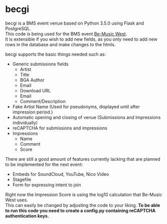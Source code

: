 # becgi
becgi is a BMS event venue based on Python 3.5.0 using Flask and PostgreSQL.  
This code is being used for the BMS event [Be-Music West](http://bmwest.herokuapp.com/).  
It is extensible if you wish to add new fields, as you only need to add new rows in the database and make changes to the htmls.  

becgi supports the basic things needed such as:  
* Generic submissions fields
  * Artist
  * Title
  * BGA Author
  * Email
  * Download URL
  * Email
  * Comment/Description
* Fake Artist Name (Used for pseudonyms, displayed until after impression period.)
* Automatic opening and closing of venue (Submissions and Impressions individually)
* reCAPTCHA for submissions and impressions
* Impressions
  * Name
  * Comment
  * Score

There are still a good amount of features currently lacking that are planned to be implemented for the next event:
* Embeds for SoundCloud, YouTube, Nico Video
* Stagefile
* Form for expressing intent to join

Right now the Impression Score is using the log10 calculation that Be-Music West uses.  
This can easily be changed by adjusting the code to your liking.
**To be able to run this code you need to create a config.py containing reCAPTCHA authentication keys.**
